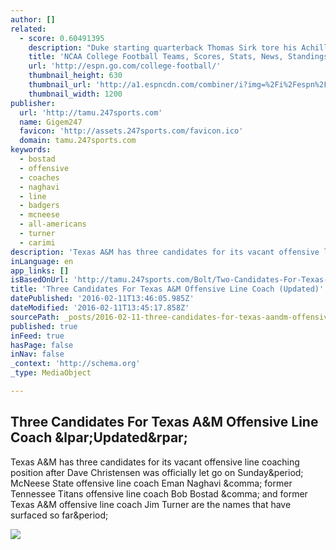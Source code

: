 ```yaml
---
author: []
related:
  - score: 0.60491395
    description: "Duke starting quarterback Thomas Sirk tore his Achilles' tendon during a team conditioning session Tuesday, putting his 2016 season in jeopardy. Sirk led the team in rushing last season and had 3,428 yards of offense -- the second-highest total in school history."
    title: 'NCAA College Football Teams, Scores, Stats, News, Standings, Rumors - College Football - ESPN'
    url: 'http://espn.go.com/college-football/'
    thumbnail_height: 630
    thumbnail_url: 'http://a1.espncdn.com/combiner/i?img=%2Fi%2Fespn%2Fespn_logos%2Fespn_red.png'
    thumbnail_width: 1200
publisher:
  url: 'http://tamu.247sports.com'
  name: Gigem247
  favicon: 'http://assets.247sports.com/favicon.ico'
  domain: tamu.247sports.com
keywords:
  - bostad
  - offensive
  - coaches
  - naghavi
  - line
  - badgers
  - mcneese
  - all-americans
  - turner
  - carimi
description: 'Texas A&M has three candidates for its vacant offensive line coaching position after Dave Christensen was officially let go on Sunday. McNeese State offensive line coach Eman Naghavi , former Tennessee Titans offensive line coach Bob Bostad , and former Texas A&M offensive line coach Jim Turner are the names that have surfaced so far.'
inLanguage: en
app_links: []
isBasedOnUrl: 'http://tamu.247sports.com/Bolt/Two-Candidates-For-Texas-AM-Offensive-Line-Coach-43602484'
title: 'Three Candidates For Texas A&M Offensive Line Coach (Updated)'
datePublished: '2016-02-11T13:46:05.985Z'
dateModified: '2016-02-11T13:45:17.858Z'
sourcePath: _posts/2016-02-11-three-candidates-for-texas-aandm-offensive-line-coach-updated.md
published: true
inFeed: true
hasPage: false
inNav: false
_context: 'http://schema.org'
_type: MediaObject

---
```

<article style=""><h1>Three Candidates For Texas A&amp;M Offensive Line Coach &amp;lpar;Updated&amp;rpar;</h1><p>Texas A&amp;M has three candidates for its vacant offensive line coaching position after Dave Christensen was officially let go on Sunday&amp;period; McNeese State offensive line coach Eman Naghavi &amp;comma; former Tennessee Titans offensive line coach Bob Bostad &amp;comma; and former Texas A&amp;M offensive line coach Jim Turner are the names that have surfaced so far&amp;period;</p><img src="http://s3media.247sports.com/Uploads/Assets/628/282/6_4282628.jpg" /></article>